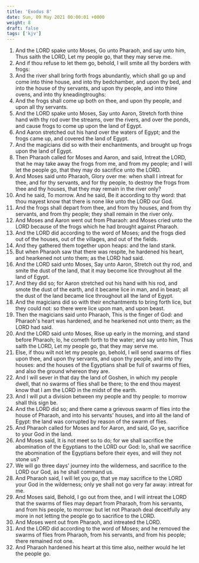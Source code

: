 ```yaml
---
title: 'Exodus 8'
date: Sun, 09 May 2021 00:00:01 +0000
weight: 8
draft: false
tags: ['kjv'] 
---
```


1. And the LORD spake unto Moses, Go unto Pharaoh, and say unto him, Thus saith the LORD, Let my people go, that they may serve me.
2. And if thou refuse to let them go, behold, I will smite all thy borders with frogs:
3. And the river shall bring forth frogs abundantly, which shall go up and come into thine house, and into thy bedchamber, and upon thy bed, and into the house of thy servants, and upon thy people, and into thine ovens, and into thy kneadingtroughs:
4. And the frogs shall come up both on thee, and upon thy people, and upon all thy servants.
5. And the LORD spake unto Moses, Say unto Aaron, Stretch forth thine hand with thy rod over the streams, over the rivers, and over the ponds, and cause frogs to come up upon the land of Egypt.
6. And Aaron stretched out his hand over the waters of Egypt; and the frogs came up, and covered the land of Egypt.
7. And the magicians did so with their enchantments, and brought up frogs upon the land of Egypt.
8. Then Pharaoh called for Moses and Aaron, and said, Intreat the LORD, that he may take away the frogs from me, and from my people; and I will let the people go, that they may do sacrifice unto the LORD.
9. And Moses said unto Pharaoh, Glory over me: when shall I intreat for thee, and for thy servants, and for thy people, to destroy the frogs from thee and thy houses, that they may remain in the river only?
10. And he said, To morrow. And he said, Be it according to thy word: that thou mayest know that there is none like unto the LORD our God.
11. And the frogs shall depart from thee, and from thy houses, and from thy servants, and from thy people; they shall remain in the river only.
12. And Moses and Aaron went out from Pharaoh: and Moses cried unto the LORD because of the frogs which he had brought against Pharaoh.
13. And the LORD did according to the word of Moses; and the frogs died out of the houses, out of the villages, and out of the fields.
14. And they gathered them together upon heaps: and the land stank.
15. But when Pharaoh saw that there was respite, he hardened his heart, and hearkened not unto them; as the LORD had said.
16. And the LORD said unto Moses, Say unto Aaron, Stretch out thy rod, and smite the dust of the land, that it may become lice throughout all the land of Egypt.
17. And they did so; for Aaron stretched out his hand with his rod, and smote the dust of the earth, and it became lice in man, and in beast; all the dust of the land became lice throughout all the land of Egypt.
18. And the magicians did so with their enchantments to bring forth lice, but they could not: so there were lice upon man, and upon beast.
19. Then the magicians said unto Pharaoh, This is the finger of God: and Pharaoh's heart was hardened, and he hearkened not unto them; as the LORD had said.
20. And the LORD said unto Moses, Rise up early in the morning, and stand before Pharaoh; lo, he cometh forth to the water; and say unto him, Thus saith the LORD, Let my people go, that they may serve me.
21. Else, if thou wilt not let my people go, behold, I will send swarms of flies upon thee, and upon thy servants, and upon thy people, and into thy houses: and the houses of the Egyptians shall be full of swarms of flies, and also the ground whereon they are.
22. And I will sever in that day the land of Goshen, in which my people dwell, that no swarms of flies shall be there; to the end thou mayest know that I am the LORD in the midst of the earth.
23. And I will put a division between my people and thy people: to morrow shall this sign be.
24. And the LORD did so; and there came a grievous swarm of flies into the house of Pharaoh, and into his servants' houses, and into all the land of Egypt: the land was corrupted by reason of the swarm of flies.
25. And Pharaoh called for Moses and for Aaron, and said, Go ye, sacrifice to your God in the land.
26. And Moses said, It is not meet so to do; for we shall sacrifice the abomination of the Egyptians to the LORD our God: lo, shall we sacrifice the abomination of the Egyptians before their eyes, and will they not stone us?
27. We will go three days' journey into the wilderness, and sacrifice to the LORD our God, as he shall command us.
28. And Pharaoh said, I will let you go, that ye may sacrifice to the LORD your God in the wilderness; only ye shall not go very far away: intreat for me.
29. And Moses said, Behold, I go out from thee, and I will intreat the LORD that the swarms of flies may depart from Pharaoh, from his servants, and from his people, to morrow: but let not Pharaoh deal deceitfully any more in not letting the people go to sacrifice to the LORD.
30. And Moses went out from Pharaoh, and intreated the LORD.
31. And the LORD did according to the word of Moses; and he removed the swarms of flies from Pharaoh, from his servants, and from his people; there remained not one.
32. And Pharaoh hardened his heart at this time also, neither would he let the people go.
